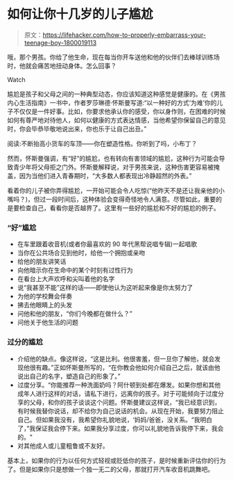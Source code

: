 # 如何让你十几岁的儿子尴尬

> 原文：<https://lifehacker.com/how-to-properly-embarrass-your-teenage-boy-1800019113>

哦，那个男孩。你给了他生命，现在每当你开车送他和他的伙伴们去棒球训练场时，他就会痛苦地扭动身体。怎么回事？

Watch

尴尬是孩子和父母之间的一种典型动态，你应该知道这种感觉是健康的。在《男孩内心生活指南》一书中，作者罗莎琳德·怀斯曼写道:“以一种好的方式‘为难’你的儿子不仅仅是一件好事。比如，你要求他承认你的感受，你以身作则，在困难的时候如何有尊严地对待他人，如何以健康的方式表达情感，当他希望你保留自己的意见时，你会毕恭毕敬地说出来，你也乐于让自己出丑。”

阅读:不断抬高小货车的车顶——你在塑造性格。你听到了吗，小布丁？

然而，怀斯曼强调，有“好”的尴尬，也有转向有害领域的尴尬，这种行为可能会导致青少年将父母拒之门外。怀斯曼解释说，对于男孩来说，这种伤害更容易被掩盖，因为当他们进入青春期时，“大多数人都表现出冷静超然的外表。”

看着你的儿子被你弄得尴尬，一开始可能会令人吃惊(“他昨天不是还让我亲他的小嘴吗？)，但过一段时间后，这种体验会变得奇怪地令人满意。尽管如此，重要的是要检查自己，看看你是否越界了。这里有一些好的尴尬和不好的尴尬的例子。

### “好”尴尬

*   在车里跟着收音机(或者你最喜欢的 90 年代黑帮说唱专辑)一起唱歌
*   当你在公共场合见到他时，给他一个拥抱或亲吻
*   给他的朋友讲笑话
*   向他暗示你在生命中的某个时刻有过性行为
*   在看台上大声欢呼和尖叫着他的名字
*   说“我甚至不能”这样的话——即使他认为这听起来像是你太努力了
*   为他的学校舞会伴奏
*   拂去他眼睛上的头发
*   问他和他的朋友，“你们今晚都在做什么？”
*   问他关于他生活的问题

### 过分的尴尬

*   介绍他的缺点。像这样说，“这是比利。他很害羞，但一旦你了解他，就会发现他很有趣。”正如怀斯曼所写的，“在你教会他如何介绍自己之后，就该由他说出自己的名字，塑造自己的形象了。”
*   过度分享。“你能推荐一种洗面奶吗？阿什顿到处都在爆发。如果你想和其他成年人进行这样的对话，请私下进行，远离你的孩子。对于可能倾向于过度分享的父母，和你的孩子谈谈这个问题。怀斯曼建议这样说，“我已经意识到，有时候我替你说话，却不给你为自己说话的机会。从现在开始，我要努力阻止自己。但如果我没有，我希望你礼貌地说，‘妈妈/爸爸，没关系。“我明白了，”我保证我会停下来。如果我分享过度，你可以礼貌地告诉我停下来，我会的。"
*   对其他成人或儿童粗鲁或不友好。

基本上，如果你的行为以任何方式轻视或贬低你的孩子，是时候重新评估你的行为了。但是如果你只是想做一个独一无二的父母，那就打开汽车收音机跳舞吧。